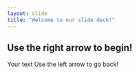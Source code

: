 ```yaml
---
layout: slide
title: "Welcome to our slide deck!"
---
```


Use the right arrow to begin!
---
Your text
Use the left arrow to go back!
